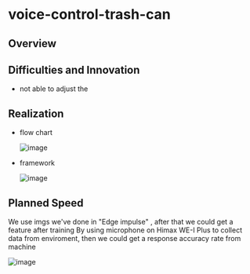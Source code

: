 # voice-control-trash-can
## Overview

## Difficulties and Innovation
* not able to adjust the 


## Realization
* flow chart

    ![image](https://user-images.githubusercontent.com/79617402/120102162-4e60bc00-c17c-11eb-97ce-8ad1de065f0f.png) 

* framework

    ![image](https://user-images.githubusercontent.com/79617402/120102177-591b5100-c17c-11eb-9688-2aa85cea6041.png)
## Planned Speed
  We use imgs we've done in "Edge impulse" , after that we could get a feature after training
  By using microphone on Himax WE-I Plus to collect data from enviroment, then we could get a response accuracy rate from machine  
  
![image](https://user-images.githubusercontent.com/79617402/120102426-83b9d980-c17d-11eb-8eef-83dced374bbe.png)
